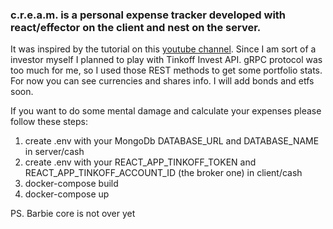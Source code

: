 ### c.r.e.a.m. is a personal expense tracker developed with react/effector on the client and nest on the server.
It was inspired by the tutorial on this [youtube channel](https://www.youtube.com/watch?v=TntnOmZ-yp8).
Since I am sort of a investor myself I planned to play with Tinkoff Invest API. gRPC protocol was too much for me, so I used those REST methods to get some portfolio stats. For now you can see currencies and shares info. I will add bonds and etfs soon.

If you want to do some mental damage and calculate your expenses please follow these steps:

1. create .env with your MongoDb DATABASE_URL and DATABASE_NAME in server/cash
2. create .env with your REACT_APP_TINKOFF_TOKEN and REACT_APP_TINKOFF_ACCOUNT_ID (the broker one) in client/cash
3. docker-compose build
4. docker-compose up



PS. Barbie core is not over yet
